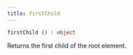 ```yaml
---
title: firstChild
---
```


```php
firstChild () : object
```

Returns the first child of the root element.